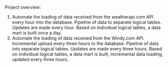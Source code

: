 Project overview:
1. Automate the loading of data received from the weatherapi.com API every hour into the database. Pipeline of data to separate logical tables. Updates are made every hour. Based on individual logical tables, a data mart is built once a day.
2. Automate the loading of data received from the Windy.com API. Incremental upload every three hours to the database. Pipeline of data into separate logical tables. Updates are made every three hours. Based on individual logical tables, a data mart is built, incremental data loading, updated every three hours.